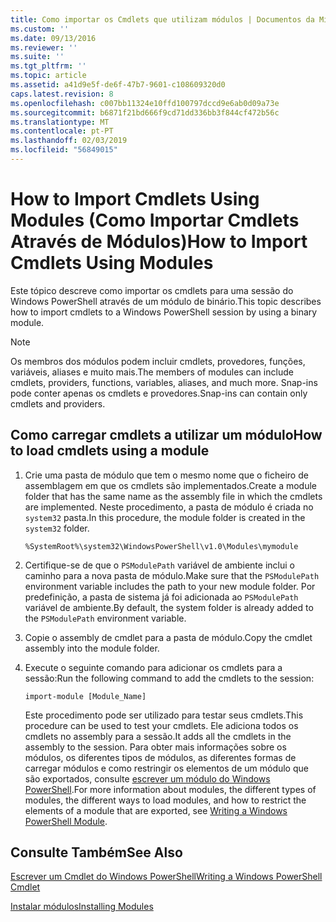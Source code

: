 ```yaml
---
title: Como importar os Cmdlets que utilizam módulos | Documentos da Microsoft
ms.custom: ''
ms.date: 09/13/2016
ms.reviewer: ''
ms.suite: ''
ms.tgt_pltfrm: ''
ms.topic: article
ms.assetid: a41d9e5f-de6f-47b7-9601-c108609320d0
caps.latest.revision: 8
ms.openlocfilehash: c007bb11324e10ffd100797dccd9e6ab0d09a73e
ms.sourcegitcommit: b6871f21bd666f9cd71dd336bb3f844cf472b56c
ms.translationtype: MT
ms.contentlocale: pt-PT
ms.lasthandoff: 02/03/2019
ms.locfileid: "56849015"
---
```

# <a name="how-to-import-cmdlets-using-modules"></a><span data-ttu-id="27a14-102">How to Import Cmdlets Using Modules (Como Importar Cmdlets Através de Módulos)</span><span class="sxs-lookup"><span data-stu-id="27a14-102">How to Import Cmdlets Using Modules</span></span>

<span data-ttu-id="27a14-103">Este tópico descreve como importar os cmdlets para uma sessão do Windows PowerShell através de um módulo de binário.</span><span class="sxs-lookup"><span data-stu-id="27a14-103">This topic describes how to import cmdlets to a Windows PowerShell session by using a binary module.</span></span>

> [!NOTE]
> <span data-ttu-id="27a14-104">Os membros dos módulos podem incluir cmdlets, provedores, funções, variáveis, aliases e muito mais.</span><span class="sxs-lookup"><span data-stu-id="27a14-104">The members of modules can include cmdlets, providers, functions, variables, aliases, and much more.</span></span> <span data-ttu-id="27a14-105">Snap-ins pode conter apenas os cmdlets e provedores.</span><span class="sxs-lookup"><span data-stu-id="27a14-105">Snap-ins can contain only cmdlets and providers.</span></span>

## <a name="how-to-load-cmdlets-using-a-module"></a><span data-ttu-id="27a14-106">Como carregar cmdlets a utilizar um módulo</span><span class="sxs-lookup"><span data-stu-id="27a14-106">How to load cmdlets using a module</span></span>

1. <span data-ttu-id="27a14-107">Crie uma pasta de módulo que tem o mesmo nome que o ficheiro de assemblagem em que os cmdlets são implementados.</span><span class="sxs-lookup"><span data-stu-id="27a14-107">Create a module folder that has the same name as the assembly file in which the cmdlets are implemented.</span></span> <span data-ttu-id="27a14-108">Neste procedimento, a pasta de módulo é criada no `system32` pasta.</span><span class="sxs-lookup"><span data-stu-id="27a14-108">In this procedure, the module folder is created in the `system32` folder.</span></span>

   `%SystemRoot%\system32\WindowsPowerShell\v1.0\Modules\mymodule`

2. <span data-ttu-id="27a14-109">Certifique-se de que o `PSModulePath` variável de ambiente inclui o caminho para a nova pasta de módulo.</span><span class="sxs-lookup"><span data-stu-id="27a14-109">Make sure that the `PSModulePath` environment variable includes the path to your new module folder.</span></span> <span data-ttu-id="27a14-110">Por predefinição, a pasta de sistema já foi adicionada ao `PSModulePath` variável de ambiente.</span><span class="sxs-lookup"><span data-stu-id="27a14-110">By default, the system folder is already added to the `PSModulePath` environment variable.</span></span>

3. <span data-ttu-id="27a14-111">Copie o assembly de cmdlet para a pasta de módulo.</span><span class="sxs-lookup"><span data-stu-id="27a14-111">Copy the cmdlet assembly into the module folder.</span></span>

4. <span data-ttu-id="27a14-112">Execute o seguinte comando para adicionar os cmdlets para a sessão:</span><span class="sxs-lookup"><span data-stu-id="27a14-112">Run the following command to add the cmdlets to the session:</span></span>

   `import-module [Module_Name]`

   <span data-ttu-id="27a14-113">Este procedimento pode ser utilizado para testar seus cmdlets.</span><span class="sxs-lookup"><span data-stu-id="27a14-113">This procedure can be used to test your cmdlets.</span></span> <span data-ttu-id="27a14-114">Ele adiciona todos os cmdlets no assembly para a sessão.</span><span class="sxs-lookup"><span data-stu-id="27a14-114">It adds all the cmdlets in the assembly to the session.</span></span> <span data-ttu-id="27a14-115">Para obter mais informações sobre os módulos, os diferentes tipos de módulos, as diferentes formas de carregar módulos e como restringir os elementos de um módulo que são exportados, consulte [escrever um módulo do Windows PowerShell](../module/writing-a-windows-powershell-module.md).</span><span class="sxs-lookup"><span data-stu-id="27a14-115">For more information about modules, the different types of modules, the different ways to load modules, and how to restrict the elements of a module that are exported, see [Writing a Windows PowerShell Module](../module/writing-a-windows-powershell-module.md).</span></span>

## <a name="see-also"></a><span data-ttu-id="27a14-116">Consulte Também</span><span class="sxs-lookup"><span data-stu-id="27a14-116">See Also</span></span>

[<span data-ttu-id="27a14-117">Escrever um Cmdlet do Windows PowerShell</span><span class="sxs-lookup"><span data-stu-id="27a14-117">Writing a Windows PowerShell Cmdlet</span></span>](./writing-a-windows-powershell-cmdlet.md)

[<span data-ttu-id="27a14-118">Instalar módulos</span><span class="sxs-lookup"><span data-stu-id="27a14-118">Installing Modules</span></span>](../module/installing-a-powershell-module.md)